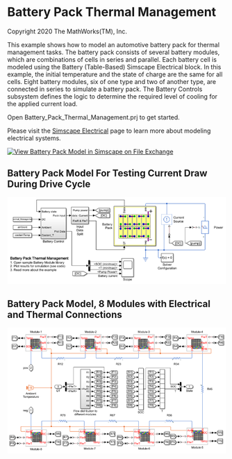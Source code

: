 # **Battery Pack Thermal Management**
Copyright 2020 The MathWorks(TM), Inc.

This example shows how to model an automotive battery pack for
thermal management tasks. The battery pack consists of several
battery modules, which are combinations of cells in series and
parallel. Each battery cell is modeled using the
Battery (Table-Based) Simscape Electrical block. In this example,
the initial temperature and the state of charge are the same for
all cells. Eight battery modules, six of one type and two of another type,
are connected in series to simulate a battery pack. The Battery Controls
subsystem defines the logic to determine the required level of cooling
for the applied current load.

Open Battery_Pack_Thermal_Management.prj to get started.

Please visit the [Simscape Electrical](https://www.mathworks.com/products/simscape-electrical.html) 
page to learn more about modeling electrical systems.

[![View Battery Pack Model in Simscape on File Exchange](https://www.mathworks.com/matlabcentral/images/matlab-file-exchange.svg)](https://www.mathworks.com/matlabcentral/fileexchange/82330-battery-pack-model-in-simscape)

## **Battery Pack Model For Testing Current Draw During Drive Cycle**
![](Overview/html/Battery_Pack_Thermal_Management_modelTopLevel.png)

## **Battery Pack Model, 8 Modules with Electrical and Thermal Connections**
![](Overview/html/Battery_Pack_Thermal_Management_modelPackLevel.png)
